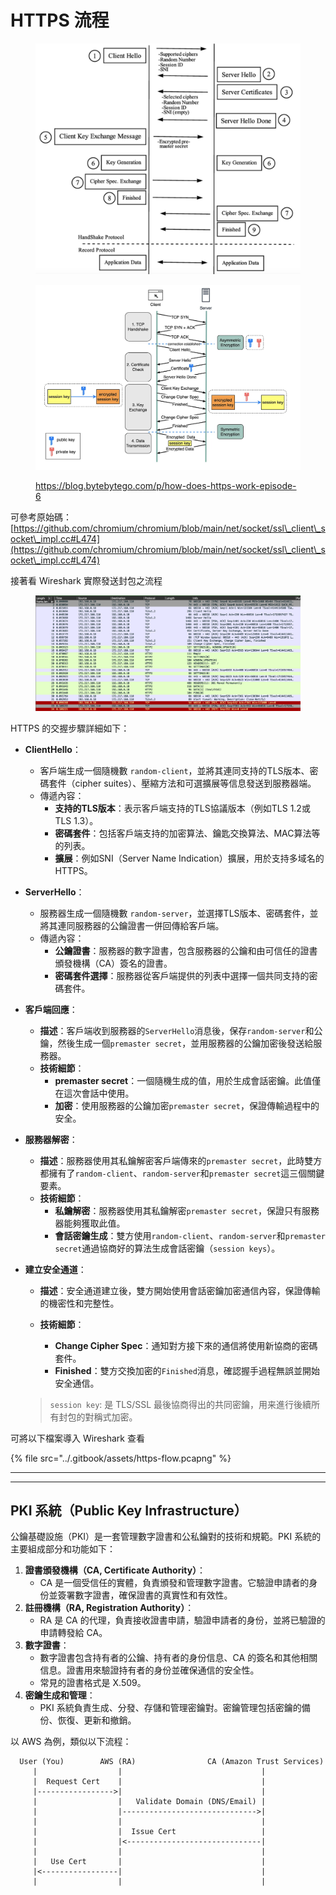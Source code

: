 # HTTPS 流程

<figure><img src="../.gitbook/assets/截圖 2024-07-13 下午10.39.28.png" alt=""><figcaption></figcaption></figure>

<figure><img src="../.gitbook/assets/截圖 2024-07-14 上午9.53.26.png" alt=""><figcaption><p><a href="https://blog.bytebytego.com/p/how-does-https-work-episode-6">https://blog.bytebytego.com/p/how-does-https-work-episode-6</a></p></figcaption></figure>

可參考原始碼：[https://github.com/chromium/chromium/blob/main/net/socket/ssl\_client\_socket\_impl.cc#L474](https://github.com/chromium/chromium/blob/main/net/socket/ssl\_client\_socket\_impl.cc#L474)

接著看 Wireshark 實際發送封包之流程

<figure><img src="../.gitbook/assets/截圖 2024-07-14 上午9.52.23.png" alt=""><figcaption></figcaption></figure>

HTTPS 的交握步驟詳細如下：

* **ClientHello**：
  * 客戶端生成一個隨機數 `random-client`，並將其連同支持的TLS版本、密碼套件（cipher suites）、壓縮方法和可選擴展等信息發送到服務器端。
  * 傳遞內容：
    * **支持的TLS版本**：表示客戶端支持的TLS協議版本（例如TLS 1.2或TLS 1.3）。
    * **密碼套件**：包括客戶端支持的加密算法、鑰匙交換算法、MAC算法等的列表。
    * **擴展**：例如SNI（Server Name Indication）擴展，用於支持多域名的HTTPS。
* **ServerHello**：
  * 服務器生成一個隨機數 `random-server`，並選擇TLS版本、密碼套件，並將其連同服務器的公鑰證書一併回傳給客戶端。
  * 傳遞內容：
    * **公鑰證書**：服務器的數字證書，包含服務器的公鑰和由可信任的證書頒發機構（CA）簽名的證書。
    * **密碼套件選擇**：服務器從客戶端提供的列表中選擇一個共同支持的密碼套件。
* **客戶端回應**：
  * **描述**：客戶端收到服務器的`ServerHello`消息後，保存`random-server`和公鑰，然後生成一個`premaster secret`，並用服務器的公鑰加密後發送給服務器。
  * **技術細節**：
    * **premaster secret**：一個隨機生成的值，用於生成會話密鑰。此值僅在這次會話中使用。
    * **加密**：使用服務器的公鑰加密`premaster secret`，保證傳輸過程中的安全。
* **服務器解密**：
  * **描述**：服務器使用其私鑰解密客戶端傳來的`premaster secret`，此時雙方都擁有了`random-client`、`random-server`和`premaster secret`這三個關鍵要素。
  * **技術細節**：
    * **私鑰解密**：服務器使用其私鑰解密`premaster secret`，保證只有服務器能夠獲取此值。
    * **會話密鑰生成**：雙方使用`random-client`、`random-server`和`premaster secret`通過協商好的算法生成會話密鑰（`session keys`）。
*   **建立安全通道**：

    * **描述**：安全通道建立後，雙方開始使用會話密鑰加密通信內容，保證傳輸的機密性和完整性。
    *   **技術細節**：

        * **Change Cipher Spec**：通知對方接下來的通信將使用新協商的密碼套件。
        * **Finished**：雙方交換加密的`Finished`消息，確認握手過程無誤並開始安全通信。



    > `session key`: 是 TLS/SSL 最後協商得出的共同密鑰，用来進行後續所有封包的對稱式加密。

可將以下檔案導入 Wireshark 查看

{% file src="../.gitbook/assets/https-flow.pcapng" %}

***

***

## **PKI 系統（Public Key Infrastructure）**

公鑰基礎設施（PKI）是一套管理數字證書和公私鑰對的技術和規範。PKI 系統的主要組成部分和功能如下：

1. **證書頒發機構（CA, Certificate Authority）**：
   * CA 是一個受信任的實體，負責頒發和管理數字證書。它驗證申請者的身份並簽署數字證書，確保證書的真實性和有效性。
2. **註冊機構（RA, Registration Authority）**：
   * RA 是 CA 的代理，負責接收證書申請，驗證申請者的身份，並將已驗證的申請轉發給 CA。
3. **數字證書**：
   * 數字證書包含持有者的公鑰、持有者的身份信息、CA 的簽名和其他相關信息。證書用來驗證持有者的身份並確保通信的安全性。
   * 常見的證書格式是 X.509。
4. **密鑰生成和管理**：
   * PKI 系統負責生成、分發、存儲和管理密鑰對。密鑰管理包括密鑰的備份、恢復、更新和撤銷。

以 AWS 為例，類似以下流程：

```
  User (You)        AWS (RA)                CA (Amazon Trust Services)
     |                  |                               |
     |  Request Cert    |                               |
     |----------------->|                               |
     |                  |   Validate Domain (DNS/Email) |
     |                  |------------------------------>|
     |                  |                               |
     |                  |  Issue Cert                   |
     |                  |<------------------------------|
     |                  |                               |
     |   Use Cert       |                               |
     |<-----------------|                               |
     |                  |                               |

```
